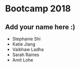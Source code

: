 # Bootcamp 2018

## Add your name here :)
* Stephanie Shi
* Katie Jiang
* Vaibhaw Ladha
* Sarah Raines
* Amit Lohe
